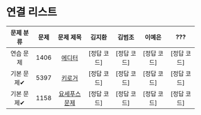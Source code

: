 # 연결 리스트
| 문제 분류 | 문제 | 문제 제목 | 김지환 | 김범조 | 이예은 | ??? |
| :--: | :--: | :--: | :--: | :--: | :--: | :--: | 
| 연습 문제 | 1406 | [에디터](https://www.acmicpc.net/problem/1406) | [정답 코드] | [정답 코드] | [정답 코드] | [정답 코드] |
| 기본 문제✔ | 5397 | [키로거](https://www.acmicpc.net/problem/5397) | [정답 코드] | [정답 코드] | [정답 코드] | [정답 코드] |
| 기본 문제✔ | 1158 | [요세푸스 문제](https://www.acmicpc.net/problem/1158) | [정답 코드] | [정답 코드] | [정답 코드] | [정답 코드] |
